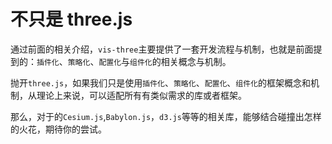 # 不只是 three.js

通过前面的相关介绍，`vis-three`主要提供了一套开发流程与机制，也就是前面提到的：`插件化`、`策略化`、`配置化`与`组件化`的相关概念与机制。

抛开`three.js`，如果我们只是使用`插件化`、`策略化`、`配置化`、`组件化`的框架概念和机制，从理论上来说，可以适配所有有类似需求的库或者框架。

那么，对于的`Cesium.js`,`Babylon.js`，`d3.js`等等的相关库，能够结合碰撞出怎样的火花，期待你的尝试。
